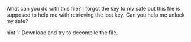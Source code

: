 What can you do with this file?
I forgot the key to my safe but this file is supposed to help me with retrieving the lost key. Can you help me unlock my safe?

hint 1: Download and try to decompile the file.
